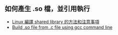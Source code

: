 
## 如何產生 .so 檔，並引用執行
- [Linux 編譯 shared library 的方法和注意事項](https://medium.com/fcamels-notes/_-cb35844ef331)
- [Build .so file from .c file using gcc command line](https://stackoverflow.com/questions/14884126/build-so-file-from-c-file-using-gcc-command-line)
